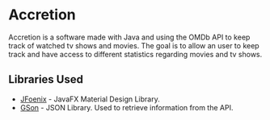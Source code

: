 # Accretion

Accretion is a software made with Java and using the OMDb API to keep track of watched tv shows and movies. The goal is to allow an user to keep track and have access to different statistics regarding movies and tv shows. 

## Libraries Used

* [JFoenix](https://github.com/jfoenixadmin/JFoenix) - JavaFX Material Design Library.
* [GSon](https://github.com/google/gson) - JSON Library. Used to retrieve information from the API.
